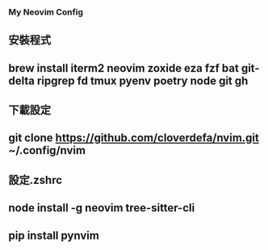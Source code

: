 ### My Neovim Config

## 安裝程式

## brew install iterm2 neovim zoxide eza fzf bat git-delta ripgrep fd tmux pyenv poetry node git gh

## 下載設定

## git clone https://github.com/cloverdefa/nvim.git ~/.config/nvim

## 設定.zshrc

## node install -g neovim tree-sitter-cli

## pip install pynvim
